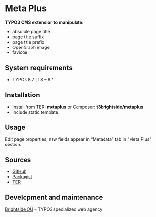 # Meta Plus

**TYPO3 CMS extension to manipulate:**
- absolute page title
- page title suffix
- page title prefix
- OpenGraph image
- favicon

## System requirements
- TYPO3 8.7 LTS – 9.*

## Installation
-  Install from TER: **metaplus** or Composer: **t3brightside/metaplus**
-  Include static template

## Usage

Edit page properties, new fields appear in “Metadata” tab in "Meta Plus" section.

## Sources
-  [GitHub](https://github.com/t3brightside/metaplus)
-  [Packagist](https://packagist.org/packages/t3brightside/metaplus)
- [TER](https://extensions.typo3.org/extension/metaplus/)

## Development and maintenance

[Brightside OÜ](https://t3brightside.com) – TYPO3 specialized web agency
